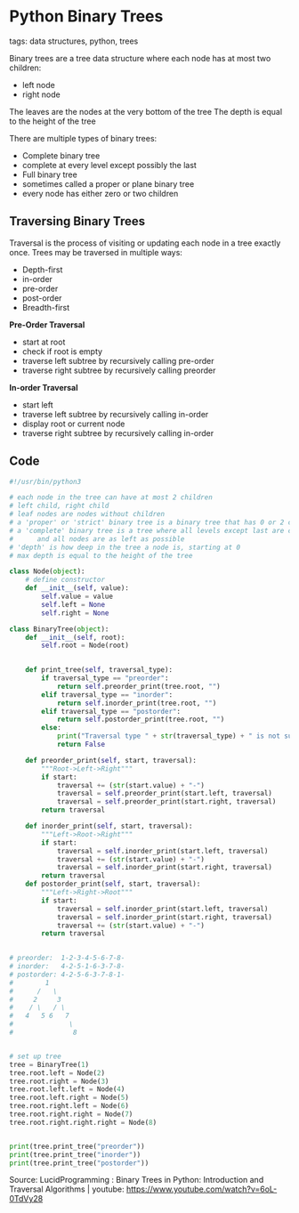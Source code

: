 # Python Binary Trees

tags: data structures, python, trees

Binary trees are a tree data structure where each node has at most two children:
 - left node
 - right node

The leaves are the nodes at the very bottom of the tree
The depth is equal to the height of the tree

There are multiple types of binary trees:
 - Complete binary tree
  - complete at every level except possibly the last
 - Full binary tree
  - sometimes called a proper or plane binary tree
  - every node has either zero or two children

## Traversing Binary Trees

Traversal is the process of visiting or updating each node in a tree exactly once.
Trees may be traversed in multiple ways:
 - Depth-first
  - in-order
  - pre-order
  - post-order
 - Breadth-first

**Pre-Order Traversal**
 - start at root
 - check if root is empty
 - traverse left subtree by recursively calling pre-order
 - traverse right subtree by recursively calling preorder

**In-order Traversal**
 - start left
 - traverse left subtree by recursively calling in-order
 - display root or current node
 - traverse right subtree by recursively calling in-order

## Code
```python
#!/usr/bin/python3

# each node in the tree can have at most 2 children
# left child, right child
# leaf nodes are nodes without children
# a 'proper' or 'strict' binary tree is a binary tree that has 0 or 2 children
# a 'complete' binary tree is a tree where all levels except last are completely filled
#      and all nodes are as left as possible
# 'depth' is how deep in the tree a node is, starting at 0
# max depth is equal to the height of the tree

class Node(object):
    # define constructor
    def __init__(self, value):
        self.value = value
        self.left = None
        self.right = None

class BinaryTree(object):
    def __init__(self, root):
        self.root = Node(root)
    

    def print_tree(self, traversal_type):
        if traversal_type == "preorder":
            return self.preorder_print(tree.root, "")
        elif traversal_type == "inorder":
            return self.inorder_print(tree.root, "")
        elif traversal_type == "postorder":
            return self.postorder_print(tree.root, "")
        else:
            print("Traversal type " + str(traversal_type) + " is not supported.")
            return False

    def preorder_print(self, start, traversal):
        """Root->Left->Right"""
        if start:
            traversal += (str(start.value) + "-")
            traversal = self.preorder_print(start.left, traversal)
            traversal = self.preorder_print(start.right, traversal)
        return traversal

    def inorder_print(self, start, traversal):
        """Left->Root->Right"""
        if start:
            traversal = self.inorder_print(start.left, traversal)
            traversal += (str(start.value) + "-")
            traversal = self.inorder_print(start.right, traversal)
        return traversal
    def postorder_print(self, start, traversal):
        """Left->Right->Root"""
        if start:
            traversal = self.inorder_print(start.left, traversal)
            traversal = self.inorder_print(start.right, traversal)
            traversal += (str(start.value) + "-")
        return traversal
 

# preorder:  1-2-3-4-5-6-7-8-
# inorder:   4-2-5-1-6-3-7-8- 
# postorder: 4-2-5-6-3-7-8-1- 
#        1
#      /   \
#     2     3
#    / \   / \
#   4   5 6   7
#              \
#               8


# set up tree
tree = BinaryTree(1)
tree.root.left = Node(2)
tree.root.right = Node(3)
tree.root.left.left = Node(4)
tree.root.left.right = Node(5)
tree.root.right.left = Node(6)
tree.root.right.right = Node(7)
tree.root.right.right.right = Node(8)


print(tree.print_tree("preorder"))
print(tree.print_tree("inorder"))
print(tree.print_tree("postorder"))
```

Source: LucidProgramming : Binary Trees in Python: Introduction and Traversal Algorithms | youtube: https://www.youtube.com/watch?v=6oL-0TdVy28
